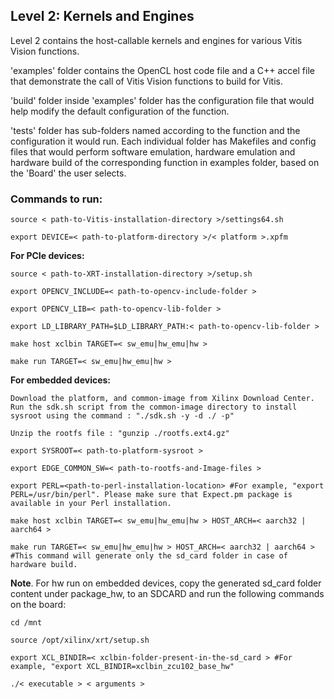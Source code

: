 ## Level 2: Kernels and Engines

Level 2 contains the host-callable kernels and engines for various Vitis Vision functions.

'examples' folder contains the OpenCL host code file and a C++ accel file that demonstrate the call of Vitis Vision functions to build for Vitis.

'build' folder inside 'examples' folder has the configuration file that would help modify the default configuration of the function.

'tests' folder has sub-folders named according to the function and the configuration it would run. Each individual folder has Makefiles and config files that would perform software emulation, hardware emulation and hardware build of the corresponding function in examples folder, based on the 'Board' the user selects.

### Commands to run:

    source < path-to-Vitis-installation-directory >/settings64.sh

    export DEVICE=< path-to-platform-directory >/< platform >.xpfm

**For PCIe devices:**

    source < path-to-XRT-installation-directory >/setup.sh
	
	export OPENCV_INCLUDE=< path-to-opencv-include-folder >

	export OPENCV_LIB=< path-to-opencv-lib-folder >

	export LD_LIBRARY_PATH=$LD_LIBRARY_PATH:< path-to-opencv-lib-folder >

    make host xclbin TARGET=< sw_emu|hw_emu|hw >

    make run TARGET=< sw_emu|hw_emu|hw >

**For embedded devices:**

	Download the platform, and common-image from Xilinx Download Center. Run the sdk.sh script from the common-image directory to install sysroot using the command : "./sdk.sh -y -d ./ -p"
	
	Unzip the rootfs file : "gunzip ./rootfs.ext4.gz"

    export SYSROOT=< path-to-platform-sysroot >
    
    export EDGE_COMMON_SW=< path-to-rootfs-and-Image-files >
	
	export PERL=<path-to-perl-installation-location> #For example, "export PERL=/usr/bin/perl". Please make sure that Expect.pm package is available in your Perl installation.

    make host xclbin TARGET=< sw_emu|hw_emu|hw > HOST_ARCH=< aarch32 | aarch64 >

    make run TARGET=< sw_emu|hw_emu|hw > HOST_ARCH=< aarch32 | aarch64 > #This command will generate only the sd_card folder in case of hardware build. 

**Note**. For hw run on embedded devices, copy the generated sd_card folder content under package_hw, to an SDCARD and run the following commands on the board:

    cd /mnt
	
	source /opt/xilinx/xrt/setup.sh
	   
    export XCL_BINDIR=< xclbin-folder-present-in-the-sd_card > #For example, "export XCL_BINDIR=xclbin_zcu102_base_hw"
	   
    ./< executable > < arguments >
